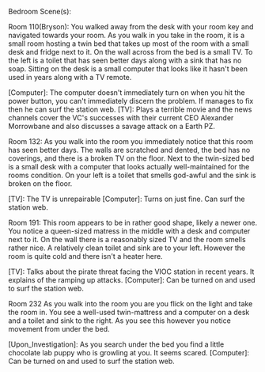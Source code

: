 Bedroom Scene(s):

Room 110(Bryson):
You walked away from the desk with your room key and navigated towards your room. As you walk in you take in the room, it is a small room hosting a twin bed that takes up most of the room with a small desk and fridge next to it. On the wall across from the bed is a small TV. To the left is a toilet that has seen better days along with a sink that has no soap. Sitting on the desk is a small computer that looks like it hasn't been used in years along with a TV remote.

[Computer]: The computer doesn't immediately turn on when you hit the power button, you can't immediately discern the problem. If manages to fix then he can surf the station web.
[TV]: Plays a terrible movie and the news channels cover the VC's successes with their current CEO Alexander Morrowbane and also discusses a savage attack on a Earth PZ.

Room 132:
As you walk into the room you immediately notice that this room has seen better days. The walls are scratched and dented, the bed has no coverings, and there is a broken TV on the floor. Next to the twin-sized bed is a small desk with a computer that looks actually well-maintained for the rooms condition. On your left is a toilet that smells god-awful and the sink is broken on the floor.

[TV]: The TV is unrepairable
[Computer]: Turns on just fine. Can surf the station web.

Room 191:
This room appears to be in rather good shape, likely a newer one. You notice a queen-sized matress in the middle with a desk and computer next to it. On the wall there is a reasonably sized TV and the room smells rather nice. A relatively clean toilet and sink are to your left. However the room is quite cold and there isn't a heater here.

[TV]: Talks about the pirate threat facing the VIOC station in recent years. It explains of the ramping up attacks.
[Computer]: Can be turned on and used to surf the station web.

Room 232
As you walk into the room you are you flick on the light and take the room in. You see a well-used twin-mattress and a computer on a desk and a toilet and sink to the right. As you see this however you notice movement from under the bed.

[Upon_Investigation]: As you search under the bed you find a little chocolate lab puppy who is growling at you. It seems scared.
[Computer]: Can be turned on and used to surf the station web.
